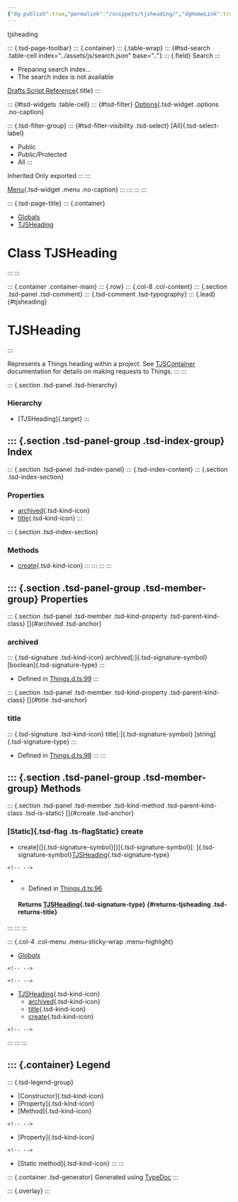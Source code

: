 ```yaml
---
{"dg-publish":true,"permalink":"/snippets/tjsheading/","dgHomeLink":true,"dgPassFrontmatter":false}
---
```


tjsheading

::: {.tsd-page-toolbar}
::: {.container}
::: {.table-wrap}
::: {#tsd-search .table-cell index="../assets/js/search.json" base=".."}
::: {.field}
Search
:::

-   Preparing search index\...
-   The search index is not available

[Drafts Script Reference](../index.html){.title}
:::

::: {#tsd-widgets .table-cell}
::: {#tsd-filter}
[Options](#){.tsd-widget .options .no-caption}

::: {.tsd-filter-group}
::: {#tsd-filter-visibility .tsd-select}
[All]{.tsd-select-label}

-   Public
-   Public/Protected
-   All
:::

Inherited Only exported
:::
:::

[Menu](#){.tsd-widget .menu .no-caption}
:::
:::
:::
:::

::: {.tsd-page-title}
::: {.container}
-   [Globals](../globals.html)
-   [TJSHeading](tjsheading.html)

Class TJSHeading
================
:::
:::

::: {.container .container-main}
::: {.row}
::: {.col-8 .col-content}
::: {.section .tsd-panel .tsd-comment}
::: {.tsd-comment .tsd-typography}
::: {.lead}
[](#tjsheading){#tjsheading}

TJSHeading
==========
:::

Represents a Things heading within a project. See
[TJSContainer](tjscontainer.html) documentation for details on making
requests to Things.
:::
:::

::: {.section .tsd-panel .tsd-hierarchy}
### Hierarchy

-   [TJSHeading]{.target}
:::

::: {.section .tsd-panel-group .tsd-index-group}
Index
-----

::: {.section .tsd-panel .tsd-index-panel}
::: {.tsd-index-content}
::: {.section .tsd-index-section}
### Properties

-   [archived](tjsheading.html#archived){.tsd-kind-icon}
-   [title](tjsheading.html#title){.tsd-kind-icon}
:::

::: {.section .tsd-index-section}
### Methods

-   [create](tjsheading.html#create){.tsd-kind-icon}
:::
:::
:::
:::

::: {.section .tsd-panel-group .tsd-member-group}
Properties
----------

::: {.section .tsd-panel .tsd-member .tsd-kind-property .tsd-parent-kind-class}
[]{#archived .tsd-anchor}

### archived

::: {.tsd-signature .tsd-kind-icon}
archived[:]{.tsd-signature-symbol} [boolean]{.tsd-signature-type}
:::

-   Defined in
    [Things.d.ts:99](https://github.com/agiletortoise/drafts-script-reference/blob/bb281e8/src/Things.d.ts#L99)
:::

::: {.section .tsd-panel .tsd-member .tsd-kind-property .tsd-parent-kind-class}
[]{#title .tsd-anchor}

### title

::: {.tsd-signature .tsd-kind-icon}
title[:]{.tsd-signature-symbol} [string]{.tsd-signature-type}
:::

-   Defined in
    [Things.d.ts:98](https://github.com/agiletortoise/drafts-script-reference/blob/bb281e8/src/Things.d.ts#L98)
:::
:::

::: {.section .tsd-panel-group .tsd-member-group}
Methods
-------

::: {.section .tsd-panel .tsd-member .tsd-kind-method .tsd-parent-kind-class .tsd-is-static}
[]{#create .tsd-anchor}

### [Static]{.tsd-flag .ts-flagStatic} create

-   create[(]{.tsd-signature-symbol}[)]{.tsd-signature-symbol}[:
    ]{.tsd-signature-symbol}[TJSHeading](tjsheading.html){.tsd-signature-type}

```{=html}
<!-- -->
```
-   -   Defined in
        [Things.d.ts:96](https://github.com/agiletortoise/drafts-script-reference/blob/bb281e8/src/Things.d.ts#L96)

    #### Returns [TJSHeading](tjsheading.html){.tsd-signature-type} {#returns-tjsheading .tsd-returns-title}
:::
:::
:::

::: {.col-4 .col-menu .menu-sticky-wrap .menu-highlight}
-   [*Globals*](../globals.html)

```{=html}
<!-- -->
```

```{=html}
<!-- -->
```
-   [TJSHeading](tjsheading.html){.tsd-kind-icon}
    -   [archived](tjsheading.html#archived){.tsd-kind-icon}
    -   [title](tjsheading.html#title){.tsd-kind-icon}
    -   [create](tjsheading.html#create){.tsd-kind-icon}

```{=html}
<!-- -->
```
:::
:::
:::

::: {.container}
Legend
------

::: {.tsd-legend-group}
-   [Constructor]{.tsd-kind-icon}
-   [Property]{.tsd-kind-icon}
-   [Method]{.tsd-kind-icon}

```{=html}
<!-- -->
```
-   [Property]{.tsd-kind-icon}

```{=html}
<!-- -->
```
-   [Static method]{.tsd-kind-icon}
:::
:::

::: {.container .tsd-generator}
Generated using [TypeDoc](https://typedoc.org/)
:::

::: {.overlay}
:::
